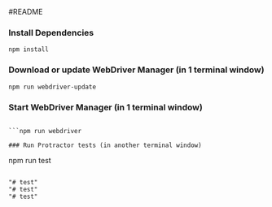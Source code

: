#README

### Install Dependencies

```
npm install
```

### Download or update WebDriver Manager (in 1 terminal window)

```
npm run webdriver-update
```

### Start WebDriver Manager (in 1 terminal window)

```

```npm run webdriver

### Run Protractor tests (in another terminal window)

```
npm run test
```

"# test" 
"# test" 
"# test" 
